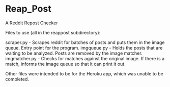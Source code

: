 # Reap_Post

A Reddit Repost Checker

Files to use (all in the reappost subdirectory):

scraper.py - Scrapes reddit for batches of posts and puts them in the image queue.  Entry point for the program.
imgqueue.py - Holds the posts that are waiting to be analyzed.  Posts are removed by the image matcher.
imgmatcher.py - Checks for matches against the original image. If there is a match, informs the image queue so that
it can print it out.

Other files were intended to be for the Heroku app, which was unable to be completed.
